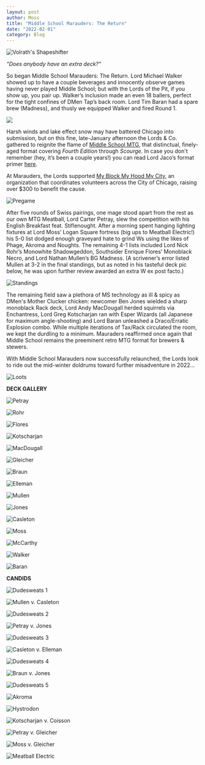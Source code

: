 ```yaml
---
layout: post
author: Moss
title: "Middle School Marauders: The Return"
date: "2022-02-01"
category: Blog
---
```


![Volrath's Shapeshifter](/assets/images/banners/volraths-shapeshifter.jpg)

*“Does anybody have an extra deck?”*

So began Middle School Marauders: The Return. Lord Michael Walker showed up to have a couple beverages and innocently observe games having never played Middle School; but with the Lords of the Pit, if you show up, you pair up. Walker’s inclusion made an even 18 ballers, perfect for the tight confines of DMen Tap’s back room. Lord Tim Baran had a spare brew (Madness), and thusly we equipped Walker and fired Round 1.

![](/assets/images/marauders2022-01-29/maraudersbraids.png)

Harsh winds and lake effect snow may have battered Chicago into submission, but on this fine, late-January afternoon the Lords & Co. gathered to reignite the flame of [Middle School MTG](https://twitter.com/MiddleSchoolMTG), that distinctual, finely-aged format covering *Fourth Edition* through *Scourge*. In case you don't remember (hey, it’s been a couple years!) you can read Lord Jaco’s format primer [here](https://www.eternalcentral.com/middleschoolrules/).

At Marauders, the Lords supported [My Block My Hood My City](https://www.formyblock.org/mission), an organization that coordinates volunteers across the City of Chicago, raising over $300 to benefit the cause.

![Pregame](/assets/images/marauders2022-01-29/frontbarDMen.jpg)

After five rounds of Swiss pairings, one mage stood apart from the rest as our own MTG Meatball, Lord Carter Petray, slew the competition with his English Breakfast feat. Stiflenought. After a morning spent hanging lighting fixtures at Lord Moss’ Logan Square fortress (big ups to Meatball Electric!) his 5-0 list dodged enough graveyard hate to grind Ws using the likes of Phage, Akroma and Noughts. The remaining 4-1 lists included Lord Nick Rohr’s Monowhite Shadowgeddon, Southsider Enrique Flores’ Monoblack Necro, and Lord Nathan Mullen’s BG Madness. (A scrivener’s error listed Mullen at 3-2 in the final standings, but as noted in his tasteful deck pic below, he was upon further review awarded an extra W ex post facto.)

![Standings](/assets/images/marauders2022-01-29/standings.jfif)

The remaining field saw a plethora of MS technology as ill & spicy as DMen's Mother Clucker chicken: newcomer Ben Jones wielded a sharp monoblack Rack deck, Lord Andy MacDougall herded squirrels via Enchantress, Lord Greg Kotscharjan ran with Esper Wizards (all Japanese for maximum angle-shooting) and Lord Baran unleashed a Draco/Erratic Explosion combo. While multiple iterations of Tax/Rack circulated the room, we kept the durdling to a minimum. Mauraders reaffirmed once again that Middle School remains the preeminent retro MTG format for brewers & stewers.

With Middle School Marauders now successfully relaunched, the Lords look to ride out the mid-winter doldrums toward further misadventure in 2022…

![Loots](/assets/images/marauders2022-01-29/loots.jpg)

**DECK GALLERY**

![Petray](/assets/images/marauders2022-01-29/lists/01petray.jpg)

![Rohr](/assets/images/marauders2022-01-29/lists/02rohr.jpg)

![Flores](/assets/images/marauders2022-01-29/lists/03flores.jpg)

![Kotscharjan](/assets/images/marauders2022-01-29/lists/04kotscharjan.jpg)

![MacDougall](/assets/images/marauders2022-01-29/lists/05macdougall.jpg)

![Gleicher](/assets/images/marauders2022-01-29/lists/06gleicher.jpg)

![Braun](/assets/images/marauders2022-01-29/lists/07braun.jpg)

![Elleman](/assets/images/marauders2022-01-29/lists/08elleman.jpg)

![Mullen](/assets/images/marauders2022-01-29/lists/09mullen.jpg)

![Jones](/assets/images/marauders2022-01-29/lists/10jones.jpg)

![Casleton](/assets/images/marauders2022-01-29/lists/11casleton.jpg)

![Moss](/assets/images/marauders2022-01-29/lists/12moss.jpg)

![McCarthy](/assets/images/marauders2022-01-29/lists/13mccarthy.jpg)

![Walker](/assets/images/marauders2022-01-29/lists/16walker.jpg)

![Baran](/assets/images/marauders2022-01-29/lists/17baran.jpg)

**CANDIDS**

![Dudesweats 1](/assets/images/marauders2022-01-29/candids/dudesweats1.jpg)

![Mullen v. Casleton](/assets/images/marauders2022-01-29/candids/mullencasleton.jpg)

![Dudesweats 2](/assets/images/marauders2022-01-29/candids/dudesweats2.jpg)

![Petray v. Jones](/assets/images/marauders2022-01-29/candids/jonespetray.jpg)

![Dudesweats 3](/assets/images/marauders2022-01-29/candids/dudesweats3.jpg)

![Casleton v. Elleman](/assets/images/marauders2022-01-29/candids/casletonelleman.jpg)

![Dudesweats 4](/assets/images/marauders2022-01-29/candids/dudesweats4.jpg)

![Braun v. Jones](/assets/images/marauders2022-01-29/candids/braunjones.jpg)

![Dudesweats 5](/assets/images/marauders2022-01-29/candids/dudesweats5.jpg)

![Akroma](/assets/images/marauders2022-01-29/candids/akroma.jpg)

![Hystrodon](/assets/images/marauders2022-01-29/candids/hystrodon.jpg)

![Kotscharjan v. Coisson](/assets/images/marauders2022-01-29/candids/kotscharjancoisson.jpg)

![Petray v. Gleicher](/assets/images/marauders2022-01-29/candids/petraygleicher.jpg)

![Moss v. Gleicher](/assets/images/marauders2022-01-29/candids/mossgleicher.jpg)

![Meatball Electric](/assets/images/marauders2022-01-29/meatballelectric.jpg)

